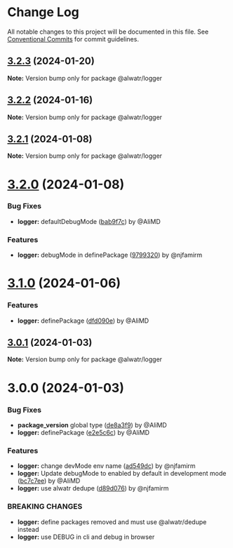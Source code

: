 # Change Log

All notable changes to this project will be documented in this file.
See [Conventional Commits](https://conventionalcommits.org) for commit guidelines.

## [3.2.3](https://github.com/Alwatr/nanolib/compare/@alwatr/logger@3.2.2...@alwatr/logger@3.2.3) (2024-01-20)

**Note:** Version bump only for package @alwatr/logger

## [3.2.2](https://github.com/Alwatr/nanolib/compare/@alwatr/logger@3.2.1...@alwatr/logger@3.2.2) (2024-01-16)

**Note:** Version bump only for package @alwatr/logger

## [3.2.1](https://github.com/Alwatr/nanolib/compare/@alwatr/logger@3.2.0...@alwatr/logger@3.2.1) (2024-01-08)

**Note:** Version bump only for package @alwatr/logger

# [3.2.0](https://github.com/Alwatr/nanolib/compare/@alwatr/logger@3.1.0...@alwatr/logger@3.2.0) (2024-01-08)

### Bug Fixes

* **logger:** defaultDebugMode ([bab9f7c](https://github.com/Alwatr/nanolib/commit/bab9f7c7b26fc2f50476ebc74d484a4b39c9dbda)) by @AliMD

### Features

* **logger:** debugMode in definePackage ([9799320](https://github.com/Alwatr/nanolib/commit/97993203d76db57e55b31bef485ea77cfd32a64c)) by @njfamirm

# [3.1.0](https://github.com/Alwatr/nanolib/compare/@alwatr/logger@3.0.1...@alwatr/logger@3.1.0) (2024-01-06)

### Features

* **logger:** definePackage ([dfd090e](https://github.com/Alwatr/nanolib/commit/dfd090ebd691c9a589370094d49f950524f71369)) by @AliMD

## [3.0.1](https://github.com/Alwatr/nanolib/compare/@alwatr/logger@3.0.0...@alwatr/logger@3.0.1) (2024-01-03)

**Note:** Version bump only for package @alwatr/logger

# 3.0.0 (2024-01-03)

### Bug Fixes

* __package_version__ global type ([de8a3f9](https://github.com/Alwatr/nanolib/commit/de8a3f93bdb5a786c42f56324072b4b9520ce3a1)) by @AliMD
* **logger:** definePackage ([e2e5c6c](https://github.com/Alwatr/nanolib/commit/e2e5c6c8175d6f7bfba1d103c1cac2f647aa6116)) by @AliMD

### Features

* **logger:** change devMode env name ([ad549dc](https://github.com/Alwatr/nanolib/commit/ad549dc39e52242261c78939bd62ca10f69cea60)) by @njfamirm
* **logger:** Update debugMode to enabled by default in development mode ([bc7c7ee](https://github.com/Alwatr/nanolib/commit/bc7c7ee1118a259ceaa1be1dade90f2f9ccf9e1d)) by @AliMD
* **logger:** use alwatr dedupe ([d89d076](https://github.com/Alwatr/nanolib/commit/d89d076c9fd0dd311804831b1ac0ea955efd4b6d)) by @njfamirm

### BREAKING CHANGES

* **logger:** define packages removed and must use @alwatr/dedupe instead
* **logger:** use DEBUG in cli and debug in browser
